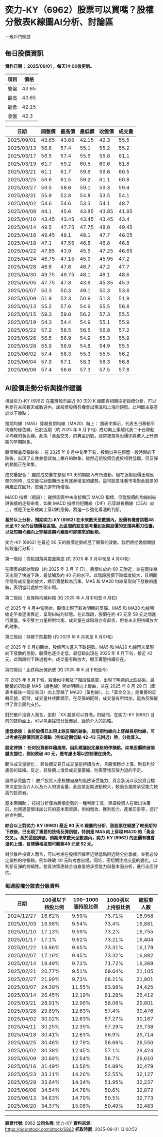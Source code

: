 # 奕力-KY（6962）股票可以買嗎？股權分散表K線圖AI分析、討論區
－散戶鬥嘴鼓

## 每日股價資訊

**資料日期： 2025/09/01 ，每天14:00後更新。**

| 項目 | 價格 |
|------|------|
| 開盤 | 43.65 |
| 最高 | 43.65 |
| 最低 | 42.15 |
| 收盤 | 42.3 |

| 日期 | 開盤價 | 最高價 | 最低價 | 收盤價 | 成交量 |
|------|--------|--------|--------|--------|--------|
| 2025/09/01 | 43.65 | 43.65 | 42.15 | 42.3 | 55.5 |
| 2025/03/13 | 56.6 | 57.4 | 55.1 | 55.2 | 55.2 |
| 2025/03/17 | 56.5 | 57.4 | 55.6 | 55.8 | 61.1 |
| 2025/03/19 | 61.7 | 59.2 | 60.5 | 60.6 | 61.8 |
| 2025/03/21 | 61.1 | 61.7 | 59.6 | 59.6 | 60.5 |
| 2025/03/25 | 59.6 | 61.5 | 59.2 | 61.1 | 60.8 |
| 2025/03/27 | 59.5 | 58.6 | 59.1 | 59.3 | 59.4 |
| 2025/03/31 | 55.9 | 52.8 | 54.8 | 53.5 | 54.1 |
| 2025/04/02 | 54.6 | 54.6 | 53.3 | 54.1 | 48.7 |
| 2025/04/08 | 44.1 | 45.6 | 43.85 | 43.85 | 41.95 |
| 2025/04/10 | 43.45 | 43.45 | 43.45 | 43.45 | 43.4 |
| 2025/04/14 | 49.5 | 47.75 | 47.75 | 48.8 | 49.45 |
| 2025/04/16 | 49.45 | 48.1 | 48.1 | 47.7 | 48.05 |
| 2025/04/18 | 47.1 | 47.55 | 46.8 | 46.8 | 46.8 |
| 2025/04/22 | 47.85 | 43.9 | 45.5 | 47.25 | 46.65 |
| 2025/04/24 | 46.75 | 47.15 | 45.9 | 45.95 | 47.2 |
| 2025/04/28 | 46.8 | 47.6 | 46.7 | 47.2 | 47.7 |
| 2025/04/30 | 49.75 | 49.75 | 48.1 | 48.1 | 48.6 |
| 2025/05/05 | 47.75 | 47.8 | 43.6 | 45.35 | 45.3 |
| 2025/05/07 | 50.3 | 50.3 | 49.1 | 50.3 | 53.6 |
| 2025/05/09 | 51.9 | 52.3 | 50.9 | 51.3 | 51.9 |
| 2025/05/13 | 55.2 | 57.6 | 54.9 | 55.5 | 56.8 |
| 2025/05/15 | 59.3 | 59.8 | 56.2 | 57.3 | 55.5 |
| 2025/05/19 | 54.3 | 54.4 | 54.9 | 55.1 | 55.9 |
| 2025/05/22 | 57.2 | 58.5 | 56.5 | 56.8 | 57.2 |
| 2025/05/26 | 56.5 | 56.9 | 54.9 | 55.3 | 55.9 |
| 2025/05/28 | 55.9 | 56.9 | 54.8 | 54.9 | 55.5 |
| 2025/06/02 | 57.4 | 58.3 | 55.3 | 55.5 | 56.2 |
| 2025/06/04 | 57.9 | 57.1 | 58.3 | 58.3 | 56.8 |
| 2025/06/06 | 57.4 | 56.6 | 57.3 | 57.5 | 57.8 |

## AI股價走勢分析與操作建議

根據奕力-KY (6962) 在臺灣股市最近 90 天的 K 線圖與相關技術指標分析，可以判斷在未來數天或數週內，該股票股價有機會出現溫和上漲的趨勢。此判斷主要基於以下幾點：

短期均線（MA5）穿越長期均線（MA20）向上： 圖表中顯示，代表五日移動平均線的綠色線，已於近期（約 2025 年 8 月下旬）成功向上穿越代表二十日移動平均線的黃色線。此為「黃金交叉」的典型訊號，通常被視為股價即將進入上升週期的早期跡象。

股價觸底反彈跡象： 在 2025 年 8 月中旬至下旬，股價似乎在經歷一段時間的下跌後，出現了止跌並嘗試向上攀升的跡象。雖然近期股價仍處於相對低檔，但反彈的動能正在聚集。

成交量配合： 雖然成交量在整個 90 天的期間內有所波動，但在近期股價出現反彈的同時，成交量柱狀圖顯示出有逐漸增溫的趨勢。這可能意味著市場對此股票的興趣正在回升，買盤力道有所增強。

MACD 指標（假設）： 雖然圖表中未直接顯示 MACD 指標，但從股價的均線糾結與後續的走勢來看，如果 MACD 指標的短期線（DIF）已穿越長期線（DEA）向上，或是正在形成向上穿越的態勢，將進一步強化看漲的判斷。

**基於以上分析，預期奕力-KY (6962) 在未來數天至數週內，股價有機會挑戰48 元至 52 元的目標價格區間。此區間的設定是考量到近期股價的支撐與壓力位置，以及短期均線向上穿越長期均線後可能帶來的動能。**

奕力-KY (6962) 在最近 90 天的股價走勢經歷了顯著的波動。我們將從幾個關鍵階段進行分析：

第一階段：高點回落與震盪築底 (約 2025 年 3 月中旬至 4 月中旬)

在圖表的起始階段（約 2025 年 3 月 11 日），股價位於約 60 元附近，並在隨後幾天出現了快速下跌，最低觸及約 40 元的水平。此階段股價下跌幅度較大，且期間伴隨有成交量的放大，顯示賣壓較為沉重。MA5 和 MA20 均線呈現向下發散的趨勢，表明當時處於空頭市場。

第二階段：反彈與均線糾結 (約 2025 年 4 月中旬至 6 月初)

從 2025 年 4 月中旬開始，股價出現了較為明顯的反彈。MA5 和 MA20 均線開始走平並逐漸靠近，呈現糾結的狀態。在此階段，股價在約 45 元至 58 元之間進行震盪，多空雙方力量相對均衡。成交量在此階段亦有起伏，但並未出現持續放大的跡象。

第三階段：持續下跌趨勢 (約 2025 年 6 月初至 8 月中旬)

從 2025 年 6 月初開始，股價再次進入下跌趨勢。MA5 和 MA20 均線再次呈現向下發散的態勢，股價也逐步走低，最低點出現在 2025 年 8 月下旬，接近 42 元。此階段的下跌過程中，成交量有時放大，顯示賣壓持續存在。

第四階段：止跌與反彈訊號 (約 2025 年 8 月下旬至今)

在 2025 年 8 月下旬，股價似乎觸及了階段性底部，出現了明顯的止跌跡象。最關鍵的訊號是 MA5（綠色線）開始明顯向上彎曲，並在 2025 年 8 月 29 日（圖表中最後一個交易日）向上穿越了 MA20（黃色線）。此「黃金交叉」是重要的反轉訊號。同時，成交量柱狀圖顯示，在反彈的同時，成交量有所增加，這為反彈提供了資金面的支持。

對於散戶投資人而言，面對「XX 股票可以買嗎」的疑問，在奕力-KY (6962) 目前的技術面上，可以考慮採取分批佈局、謹慎介入的策略。

**逢低承接： 由於股價已出現止跌反彈的跡象，且短期均線向上穿越長期均線，可以考慮在股價回測支撐點（例如近期低點 42-43 元附近）時，分批買入。**

**設定停損： 任何投資都伴隨風險，因此建議設定嚴格的停損點。如果股價跌破關鍵支撐位，例如跌破 40 元，應考慮出場以控制潛在損失。**

關注成交量變化： 若後續交易日成交量能持續放大，且股價穩步上漲，則有利於趨勢的延續。反之，若股價上漲但成交量萎縮，則需警惕反彈力道的不足。

風險承受能力： 散戶投資人應根據自身的風險承受能力、資金狀況以及投資目標來決定是否介入以及介入的資金量。此股票近期波動較大，較適合風險承受能力較高的投資者。

基本面輔助： 技術分析僅為股價走勢的一種判斷工具，建議投資人在做出決策前，也應適當關注該公司的基本面資訊，例如營收、獲利能力、產業前景等，進行綜合判斷。

**綜合以上對奕力-KY (6962) 最近 90 天 K 線圖的分析，該股票在經歷了較長期的下跌後，已出現了重要的技術反彈訊號，特別是 MA5 向上穿越 MA20 的「黃金交叉」。基於這些訊號，預期未來數天至數週內，奕力-KY (6962) 的股價有機會溫和上漲，目標價格區間可觀察48 元至 52 元。**

對於散戶投資人而言，可以考慮在股價回檔至近期低點附近時分批承接，並務必設定嚴格的停損點，例如跌破 40 元時考慮出場。同時，密切關注成交量的變化，以判斷反彈的持續性。投資決策應結合自身風險承受能力與基本面分析，進行全面評估。

### 每週股權分散表分級資料

| 日期 | 100張以下持股比例 | 100-1000張持股比例 | 1000張以上持股比例 | 總股東人數 |
|------|-------------------|--------------------|--------------------|----------|
| 2024/12/27 | 16.62% | 9.59% | 73.71% | 16,958 |
| 2025/01/03 | 16.98% | 9.54% | 73.4% | 16,881 |
| 2025/01/10 | 17.13% | 9.59% | 73.2% | 16,755 |
| 2025/01/17 | 17.1% | 9.62% | 73.21% | 16,404 |
| 2025/01/22 | 16.96% | 9.65% | 73.31% | 16,179 |
| 2025/02/07 | 17.16% | 9.45% | 73.32% | 16,882 |
| 2025/02/14 | 18.49% | 9.73% | 71.72% | 19,369 |
| 2025/02/21 | 20.77% | 9.51% | 69.64% | 21,105 |
| 2025/02/27 | 21.99% | 9.73% | 68.21% | 21,901 |
| 2025/03/07 | 24.39% | 11.55% | 63.98% | 24,425 |
| 2025/03/14 | 26.45% | 12.19% | 61.28% | 26,412 |
| 2025/03/21 | 28.91% | 12.96% | 58.06% | 29,801 |
| 2025/03/28 | 29.89% | 12.63% | 57.4% | 30,476 |
| 2025/04/02 | 30.02% | 12.63% | 57.27% | 30,167 |
| 2025/04/11 | 30.25% | 12.39% | 57.29% | 29,738 |
| 2025/04/18 | 30.41% | 12.63% | 56.9% | 29,714 |
| 2025/04/25 | 30.46% | 12.79% | 56.69% | 29,550 |
| 2025/05/02 | 30.38% | 12.45% | 57.1% | 29,424 |
| 2025/05/09 | 30.68% | 12.54% | 56.7% | 29,610 |
| 2025/05/16 | 31.49% | 13.56% | 54.89% | 30,479 |
| 2025/05/23 | 33.11% | 14.26% | 52.55% | 32,127 |
| 2025/05/29 | 33.64% | 14.34% | 51.95% | 32,237 |
| 2025/06/06 | 34.54% | 14.78% | 50.6% | 32,872 |
| 2025/06/13 | 34.63% | 14.79% | 50.5% | 32,773 |
| 2025/06/20 | 34.37% | 15.08% | 50.49% | 32,483 |

---

**股票代號:** 6962
**公司名稱:** 奕力-KY
**資料來源:** https://poorstock.com/stock/6962
**抓取時間:** 2025-09-01 13:00:52